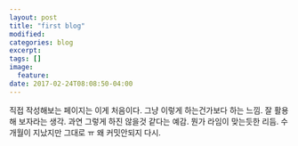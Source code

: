 ```yaml
---
layout: post
title: "first blog"
modified:
categories: blog
excerpt:
tags: []
image:
  feature:
date: 2017-02-24T08:08:50-04:00
---
```


직접 작성해보는 페이지는 이게 처음이다. 
그냥 이렇게 하는건가보다 하는 느낌. 
잘 활용해 보자라는 생각.
과연 그렇게 하진 않을것 같다는 예감.
뭔가 라임이 맞는듯한 리듬.
수 개월이 지났지만 그대로 ㅠ 
왜 커밋안되지 다시.